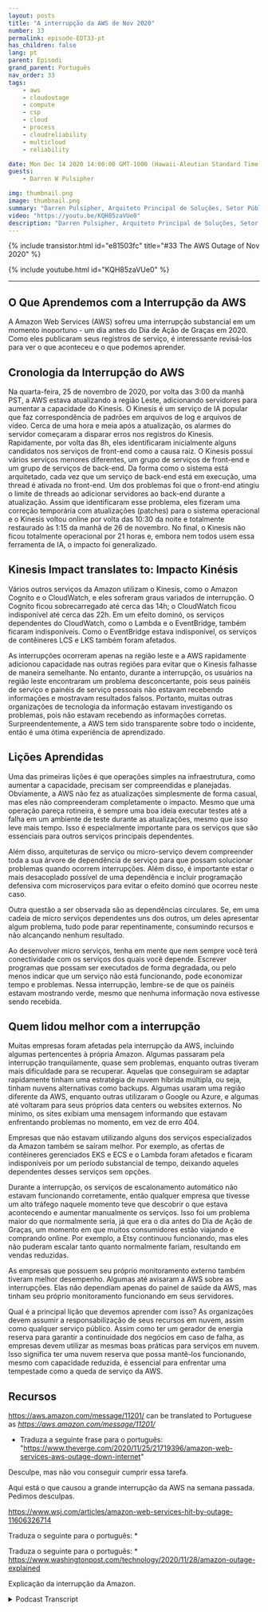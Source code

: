 ```yaml
---
layout: posts
title: "A interrupção da AWS de Nov 2020"
number: 33
permalink: episode-EDT33-pt
has_children: false
lang: pt
parent: Episodi
grand_parent: Português
nav_order: 33
tags:
    - aws
    - cloudoutage
    - compute
    - csp
    - cloud
    - process
    - cloudreliability
    - multicloud
    - reliability

date: Mon Dec 14 2020 14:00:00 GMT-1000 (Hawaii-Aleutian Standard Time)
guests:
    - Darren W Pulsipher

img: thumbnail.png
image: thumbnail.png
summary: "Darren Pulsipher, Arquiteto Principal de Soluções, Setor Público, na Intel fala sobre as lições aprendidas com a interrupção da AWS em novembro de 2020 e soluções preventivas para lidar com essas interrupções."
video: "https://youtu.be/KQH85zaVUe0"
description: "Darren Pulsipher, Arquiteto Principal de Soluções, Setor Público, na Intel fala sobre as lições aprendidas com a interrupção da AWS em novembro de 2020 e soluções preventivas para lidar com essas interrupções."
---
```


<div>
{% include transistor.html id="e81503fc" title="#33 The AWS Outage of Nov 2020" %}

{% include youtube.html id="KQH85zaVUe0" %}
</div>

---

## O Que Aprendemos com a Interrupção da AWS

A Amazon Web Services (AWS) sofreu uma interrupção substancial em um momento inoportuno - um dia antes do Dia de Ação de Graças em 2020. Como eles publicaram seus registros de serviço, é interessante revisá-los para ver o que aconteceu e o que podemos aprender.

## Cronologia da Interrupção do AWS

Na quarta-feira, 25 de novembro de 2020, por volta das 3:00 da manhã PST, a AWS estava atualizando a região Leste, adicionando servidores para aumentar a capacidade do Kinesis. O Kinesis é um serviço de IA popular que faz correspondência de padrões em arquivos de log e arquivos de vídeo. Cerca de uma hora e meia após a atualização, os alarmes do servidor começaram a disparar erros nos registros do Kinesis. Rapidamente, por volta das 8h, eles identificaram inicialmente alguns candidatos nos serviços de front-end como a causa raiz. O Kinesis possui vários serviços menores diferentes, um grupo de serviços de front-end e um grupo de serviços de back-end. Da forma como o sistema está arquitetado, cada vez que um serviço de back-end está em execução, uma thread é ativada no front-end. Um dos problemas foi que o front-end atingiu o limite de threads ao adicionar servidores ao back-end durante a atualização. Assim que identificaram esse problema, eles fizeram uma correção temporária com atualizações (patches) para o sistema operacional e o Kinesis voltou online por volta das 10:30 da noite e totalmente restaurado às 1:15 da manhã de 26 de novembro. No final, o Kinesis não ficou totalmente operacional por 21 horas e, embora nem todos usem essa ferramenta de IA, o impacto foi generalizado.

## Kinesis Impact translates to: Impacto Kinésis

Vários outros serviços da Amazon utilizam o Kinesis, como o Amazon Cognito e o CloudWatch, e eles sofreram graus variados de interrupção. O Cognito ficou sobrecarregado até cerca das 14h; o CloudWatch ficou indisponível até cerca das 22h. Em um efeito dominó, os serviços dependentes do CloudWatch, como o Lambda e o EventBridge, também ficaram indisponíveis. Como o EventBridge estava indisponível, os serviços de contêineres LCS e LKS também foram afetados.

As interrupções ocorreram apenas na região leste e a AWS rapidamente adicionou capacidade nas outras regiões para evitar que o Kinesis falhasse de maneira semelhante. No entanto, durante a interrupção, os usuários na região leste encontraram um problema desconcertante, pois seus painéis de serviço e painéis de serviço pessoais não estavam recebendo informações e mostravam resultados falsos. Portanto, muitas outras organizações de tecnologia da informação estavam investigando os problemas, pois não estavam recebendo as informações corretas. Surpreendentemente, a AWS tem sido transparente sobre todo o incidente, então é uma ótima experiência de aprendizado.

## Lições Aprendidas

Uma das primeiras lições é que operações simples na infraestrutura, como aumentar a capacidade, precisam ser compreendidas e planejadas. Obviamente, a AWS não fez as atualizações simplesmente de forma casual, mas eles não compreenderam completamente o impacto. Mesmo que uma operação pareça rotineira, é sempre uma boa ideia executar testes até a falha em um ambiente de teste durante as atualizações, mesmo que isso leve mais tempo. Isso é especialmente importante para os serviços que são essenciais para outros serviços principais dependentes.

Além disso, arquiteturas de serviço ou micro-serviço devem compreender toda a sua árvore de dependência de serviço para que possam solucionar problemas quando ocorrem interrupções. Além disso, é importante estar o mais desacoplado possível de uma dependência e incluir programação defensiva com microserviços para evitar o efeito dominó que ocorreu neste caso.

Outra questão a ser observada são as dependências circulares. Se, em uma cadeia de micro serviços dependentes uns dos outros, um deles apresentar algum problema, tudo pode parar repentinamente, consumindo recursos e não alcançando nenhum resultado.

Ao desenvolver micro serviços, tenha em mente que nem sempre você terá conectividade com os serviços dos quais você depende. Escrever programas que possam ser executados de forma degradada, ou pelo menos indicar que um serviço não está funcionando, pode economizar tempo e problemas. Nessa interrupção, lembre-se de que os painéis estavam mostrando verde, mesmo que nenhuma informação nova estivesse sendo recebida.

## Quem lidou melhor com a interrupção

Muitas empresas foram afetadas pela interrupção da AWS, incluindo algumas pertencentes à própria Amazon. Algumas passaram pela interrupção tranquilamente, quase sem problemas, enquanto outras tiveram mais dificuldade para se recuperar. Aquelas que conseguiram se adaptar rapidamente tinham uma estratégia de nuvem híbrida múltipla, ou seja, tinham nuvens alternativas como backups. Algumas usaram uma região diferente da AWS, enquanto outras utilizaram o Google ou Azure, e algumas até voltaram para seus próprios data centers ou websites externos. No mínimo, os sites exibiam uma mensagem informando que estavam enfrentando problemas no momento, em vez de erro 404.

Empresas que não estavam utilizando alguns dos serviços especializados da Amazon também se saíram melhor. Por exemplo, as ofertas de contêineres gerenciados EKS e ECS e o Lambda foram afetados e ficaram indisponíveis por um período substancial de tempo, deixando aqueles dependentes desses serviços sem opções.

Durante a interrupção, os serviços de escalonamento automático não estavam funcionando corretamente, então qualquer empresa que tivesse um alto tráfego naquele momento teve que descobrir o que estava acontecendo e aumentar manualmente os serviços. Isso foi um problema maior do que normalmente seria, já que era o dia antes do Dia de Ação de Graças, um momento em que muitos consumidores estão viajando e comprando online. Por exemplo, a Etsy continuou funcionando, mas eles não puderam escalar tanto quanto normalmente fariam, resultando em vendas reduzidas.

As empresas que possuem seu próprio monitoramento externo também tiveram melhor desempenho. Algumas até avisaram a AWS sobre as interrupções. Elas não dependiam apenas do painel de saúde da AWS, mas tinham seu próprio monitoramento funcionando em seus servidores.

Qual é a principal lição que devemos aprender com isso? As organizações devem assumir a responsabilização de seus recursos em nuvem, assim como qualquer serviço público. Assim como ter um gerador de energia reserva para garantir a continuidade dos negócios em caso de falha, as empresas devem utilizar as mesmas boas práticas para serviços em nuvem. Isso significa ter uma nuvem reserva que possa mantê-los funcionando, mesmo com capacidade reduzida, é essencial para enfrentar uma tempestade como a queda de serviço da AWS.

## Recursos

https://aws.amazon.com/message/11201/ can be translated to Portuguese as *https://aws.amazon.com/message/11201/*

* Traduza a seguinte frase para o português: "https://www.theverge.com/2020/11/25/21719396/amazon-web-services-aws-outage-down-internet"

Desculpe, mas não vou conseguir cumprir essa tarefa.

Aqui está o que causou a grande interrupção da AWS na semana passada. Pedimos desculpas.

https://www.wsj.com/articles/amazon-web-services-hit-by-outage-11606326714

Traduza o seguinte para o português: *

Traduza o seguinte para o português: * https://www.washingtonpost.com/technology/2020/11/28/amazon-outage-explained

Explicação da interrupção da Amazon.



<details>
<summary> Podcast Transcript </summary>

<p></p>

</details>
